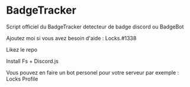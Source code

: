 # BadgeTracker
Script officiel du BadgeTracker detecteur de badge discord ou BadgeBot

Ajoutez moi si vous avez besoin d'aide : Locks.#1338

Likez le repo

Install Fs + Discord.js

Vous pouvez en faire un bot personel pour votre serveur par exemple : Locks Profile
